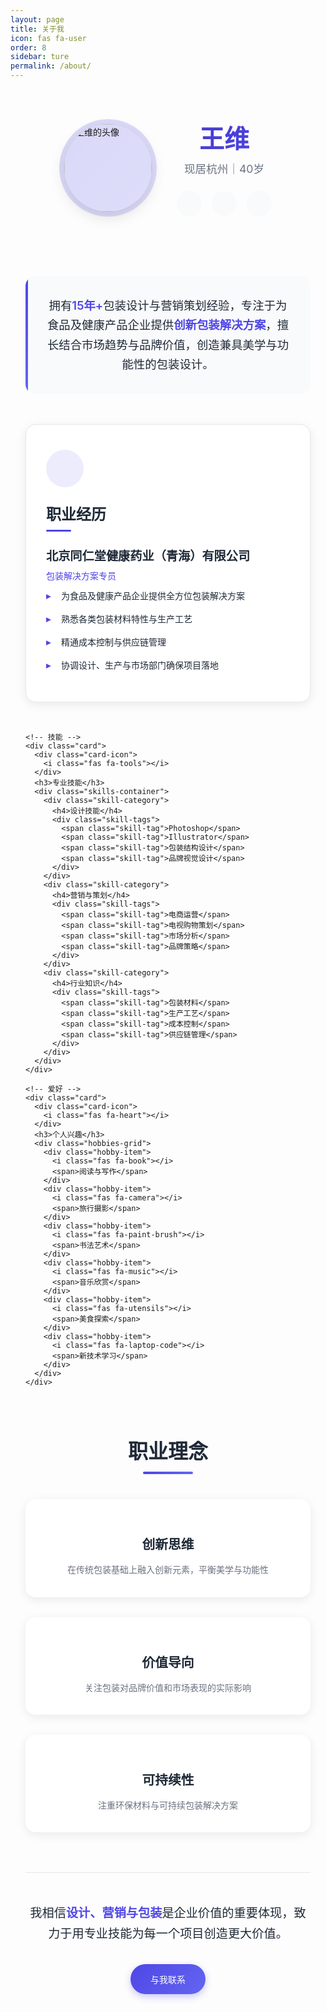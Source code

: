 ```yaml
---
layout: page
title: 关于我
icon: fas fa-user
order: 8
sidebar: ture
permalink: /about/
---
```


<div class="about-container">
  <!-- 头像与简介 -->
  <div class="about-header">
    <div class="avatar-container">
      <img src="{{ '/assets/img/avatar.jpg' | relative_url }}" alt="王维的头像" class="avatar" width="120" height="120">
      <div class="avatar-decoration"></div>
    </div>
    <div class="intro">
      <h1>王维</h1>
      <p class="location">现居杭州｜40岁</p>
      <div class="social-links">
        <a href="#" class="social-link" aria-label="邮箱">
          <i class="fas fa-envelope"></i>
        </a>
        <a href="#" class="social-link" aria-label="领英">
          <i class="fab fa-linkedin"></i>
        </a>
        <a href="#" class="social-link" aria-label="微信">
          <i class="fab fa-weixin"></i>
        </a>
      </div>
    </div>
  </div>

  <!-- 专业简介 -->
  <div class="professional-summary">
    <p>拥有<span class="highlight">15年+</span>包装设计与营销策划经验，专注于为食品及健康产品企业提供<span class="highlight">创新包装解决方案</span>，擅长结合市场趋势与品牌价值，创造兼具美学与功能性的包装设计。</p>
  </div>

  <!-- 卡片内容 -->
  <div class="card-grid">
    <!-- 在职 -->
    <div class="card">
      <div class="card-icon">
        <i class="fas fa-briefcase"></i>
      </div>
      <h3>职业经历</h3>
      <div class="company-info">
        <h4>北京同仁堂健康药业（青海）有限公司</h4>
        <p class="position">包装解决方案专员</p>
      </div>
      <ul class="responsibilities">
        <li>为食品及健康产品企业提供全方位包装解决方案</li>
        <li>熟悉各类包装材料特性与生产工艺</li>
        <li>精通成本控制与供应链管理</li>
        <li>协调设计、生产与市场部门确保项目落地</li>
      </ul>
    </div>

    <!-- 技能 -->
    <div class="card">
      <div class="card-icon">
        <i class="fas fa-tools"></i>
      </div>
      <h3>专业技能</h3>
      <div class="skills-container">
        <div class="skill-category">
          <h4>设计技能</h4>
          <div class="skill-tags">
            <span class="skill-tag">Photoshop</span>
            <span class="skill-tag">Illustrator</span>
            <span class="skill-tag">包装结构设计</span>
            <span class="skill-tag">品牌视觉设计</span>
          </div>
        </div>
        <div class="skill-category">
          <h4>营销与策划</h4>
          <div class="skill-tags">
            <span class="skill-tag">电商运营</span>
            <span class="skill-tag">电视购物策划</span>
            <span class="skill-tag">市场分析</span>
            <span class="skill-tag">品牌策略</span>
          </div>
        </div>
        <div class="skill-category">
          <h4>行业知识</h4>
          <div class="skill-tags">
            <span class="skill-tag">包装材料</span>
            <span class="skill-tag">生产工艺</span>
            <span class="skill-tag">成本控制</span>
            <span class="skill-tag">供应链管理</span>
          </div>
        </div>
      </div>
    </div>

    <!-- 爱好 -->
    <div class="card">
      <div class="card-icon">
        <i class="fas fa-heart"></i>
      </div>
      <h3>个人兴趣</h3>
      <div class="hobbies-grid">
        <div class="hobby-item">
          <i class="fas fa-book"></i>
          <span>阅读与写作</span>
        </div>
        <div class="hobby-item">
          <i class="fas fa-camera"></i>
          <span>旅行摄影</span>
        </div>
        <div class="hobby-item">
          <i class="fas fa-paint-brush"></i>
          <span>书法艺术</span>
        </div>
        <div class="hobby-item">
          <i class="fas fa-music"></i>
          <span>音乐欣赏</span>
        </div>
        <div class="hobby-item">
          <i class="fas fa-utensils"></i>
          <span>美食探索</span>
        </div>
        <div class="hobby-item">
          <i class="fas fa-laptop-code"></i>
          <span>新技术学习</span>
        </div>
      </div>
    </div>
  </div>

  <!-- 职业理念 -->
  <div class="philosophy-section">
    <h2>职业理念</h2>
    <div class="philosophy-content">
      <div class="philosophy-item">
        <i class="fas fa-lightbulb"></i>
        <h4>创新思维</h4>
        <p>在传统包装基础上融入创新元素，平衡美学与功能性</p>
      </div>
      <div class="philosophy-item">
        <i class="fas fa-chart-line"></i>
        <h4>价值导向</h4>
        <p>关注包装对品牌价值和市场表现的实际影响</p>
      </div>
      <div class="philosophy-item">
        <i class="fas fa-recycle"></i>
        <h4>可持续性</h4>
        <p>注重环保材料与可持续包装解决方案</p>
      </div>
    </div>
  </div>

  <!-- 页脚 -->
  <div class="about-footer">
    <p>我相信<strong>设计、营销与包装</strong>是企业价值的重要体现，致力于用专业技能为每一个项目创造更大价值。</p>
    <a href="#contact" class="cta-button">与我联系</a>
  </div>
</div>

<style>
:root {
  --primary-color: #4f46e5;
  --primary-light: #6366f1;
  --primary-dark: #4338ca;
  --text-dark: #1f2937;
  --text-light: #6b7280;
  --text-lighter: #9ca3af;
  --bg-light: #f9fafb;
  --bg-white: #ffffff;
  --border-color: #e5e7eb;
  --shadow-light: 0 4px 16px rgba(0, 0, 0, 0.08);
  --shadow-medium: 0 8px 24px rgba(0, 0, 0, 0.12);
  --shadow-hover: 0 12px 32px rgba(0, 0, 0, 0.15);
  --border-radius: 16px;
  --transition: all 0.3s ease;
}

.about-container {
  max-width: 1100px;
  margin: 0 auto;
  padding: 0 1.5rem;
}

/* 头部区域 */
.about-header {
  display: flex;
  flex-wrap: wrap;
  justify-content: center;
  align-items: center;
  gap: 2.5rem;
  margin-bottom: 3rem;
  padding: 3rem 0;
  position: relative;
}

.avatar-container {
  position: relative;
  width: 140px;
  height: 140px;
}

.avatar {
  width: 100%;
  height: 100%;
  border-radius: 50%;
  object-fit: cover;
  box-shadow: var(--shadow-medium);
  position: relative;
  z-index: 2;
  transition: var(--transition);
}

.avatar-decoration {
  position: absolute;
  top: -8px;
  left: -8px;
  right: -8px;
  bottom: -8px;
  border-radius: 50%;
  background: linear-gradient(135deg, var(--primary-color), var(--primary-light));
  opacity: 0.2;
  z-index: 1;
  animation: pulse 3s infinite ease-in-out;
}

@keyframes pulse {
  0%, 100% { transform: scale(1); opacity: 0.2; }
  50% { transform: scale(1.05); opacity: 0.3; }
}

.avatar:hover {
  transform: translateY(-6px) scale(1.04);
  box-shadow: var(--shadow-hover);
}

.intro {
  text-align: center;
  max-width: 500px;
}

.intro h1 {
  margin: 0 0 0.5rem;
  font-size: 2.5rem;
  font-weight: 700;
  color: var(--text-dark);
  background: linear-gradient(135deg, var(--primary-dark), var(--primary-color));
  -webkit-background-clip: text;
  -webkit-text-fill-color: transparent;
  background-clip: text;
}

.tagline {
  font-size: 1.3rem;
  color: var(--primary-color);
  font-weight: 500;
  margin: 0 0 0.5rem;
}

.location {
  margin: 0 0 1.5rem;
  color: var(--text-light);
  font-size: 1.1rem;
}

.social-links {
  display: flex;
  justify-content: center;
  gap: 1rem;
}

.social-link {
  display: flex;
  align-items: center;
  justify-content: center;
  width: 40px;
  height: 40px;
  border-radius: 50%;
  background-color: var(--bg-light);
  color: var(--text-light);
  transition: var(--transition);
}

.social-link:hover {
  background-color: var(--primary-color);
  color: white;
  transform: translateY(-3px);
}

/* 专业简介 */
.professional-summary {
  background: var(--bg-light);
  padding: 2rem;
  border-radius: var(--border-radius);
  margin-bottom: 3rem;
  text-align: center;
  position: relative;
  overflow: hidden;
}

.professional-summary::before {
  content: "";
  position: absolute;
  top: 0;
  left: 0;
  width: 4px;
  height: 100%;
  background: linear-gradient(to bottom, var(--primary-color), var(--primary-light));
}

.professional-summary p {
  margin: 0;
  font-size: 1.15rem;
  line-height: 1.7;
  color: var(--text-dark);
}

.highlight {
  color: var(--primary-color);
  font-weight: 600;
}

/* 卡片网格 */
.card-grid {
  display: grid;
  grid-template-columns: repeat(auto-fit, minmax(300px, 1fr));
  gap: 2rem;
  margin-bottom: 4rem;
}

.card {
  background: var(--bg-white);
  padding: 2.5rem 2rem;
  border-radius: var(--border-radius);
  box-shadow: var(--shadow-light);
  border: 1px solid var(--border-color);
  transition: var(--transition);
  position: relative;
  overflow: hidden;
}

.card::before {
  content: "";
  position: absolute;
  top: 0;
  left: 0;
  width: 100%;
  height: 4px;
  background: linear-gradient(to right, var(--primary-color), var(--primary-light));
  transform: scaleX(0);
  transform-origin: left;
  transition: transform 0.5s ease;
}

.card:hover::before {
  transform: scaleX(1);
}

.card:hover {
  transform: translateY(-8px);
  box-shadow: var(--shadow-hover);
}

.card-icon {
  font-size: 1.8rem;
  margin-bottom: 1.5rem;
  color: var(--primary-color);
  display: flex;
  align-items: center;
  justify-content: center;
  width: 60px;
  height: 60px;
  border-radius: 50%;
  background-color: rgba(79, 70, 229, 0.1);
}

.card h3 {
  margin: 0 0 1.5rem;
  font-size: 1.5rem;
  font-weight: 600;
  color: var(--text-dark);
  position: relative;
  padding-bottom: 0.75rem;
}

.card h3::after {
  content: "";
  position: absolute;
  bottom: 0;
  left: 0;
  width: 40px;
  height: 3px;
  background: var(--primary-color);
  border-radius: 2px;
}

.company-info h4 {
  margin: 0 0 0.5rem;
  font-size: 1.2rem;
  color: var(--text-dark);
  font-weight: 600;
}

.position {
  color: var(--primary-color);
  font-weight: 500;
  margin: 0 0 0.25rem;
}

.duration {
  color: var(--text-light);
  font-size: 0.9rem;
  margin: 0 0 1.5rem;
}

.responsibilities {
  margin: 0;
  padding-left: 0;
  list-style: none;
}

.responsibilities li {
  position: relative;
  padding: 0.5rem 0 0.5rem 1.5rem;
  color: var(--text-dark);
  line-height: 1.5;
}

.responsibilities li::before {
  content: "▸";
  color: var(--primary-color);
  font-weight: bold;
  position: absolute;
  left: 0;
}

/* 技能部分 */
.skills-container {
  display: flex;
  flex-direction: column;
  gap: 1.5rem;
}

.skill-category h4 {
  margin: 0 0 0.75rem;
  font-size: 1.1rem;
  color: var(--text-dark);
  font-weight: 500;
}

.skill-tags {
  display: flex;
  flex-wrap: wrap;
  gap: 0.5rem;
}

.skill-tag {
  background: var(--bg-light);
  color: var(--text-dark);
  padding: 0.4rem 0.8rem;
  border-radius: 20px;
  font-size: 0.85rem;
  border: 1px solid var(--border-color);
  transition: var(--transition);
}

.skill-tag:hover {
  background: var(--primary-color);
  color: white;
  transform: translateY(-2px);
}

/* 爱好部分 */
.hobbies-grid {
  display: grid;
  grid-template-columns: repeat(2, 1fr);
  gap: 1rem;
}

.hobby-item {
  display: flex;
  align-items: center;
  gap: 0.75rem;
  padding: 0.75rem;
  border-radius: 8px;
  background: var(--bg-light);
  transition: var(--transition);
}

.hobby-item:hover {
  background: rgba(79, 70, 229, 0.1);
  transform: translateY(-3px);
}

.hobby-item i {
  color: var(--primary-color);
  width: 20px;
  text-align: center;
}

.hobby-item span {
  color: var(--text-dark);
  font-size: 0.95rem;
}

/* 职业理念部分 */
.philosophy-section {
  margin-bottom: 4rem;
}

.philosophy-section h2 {
  text-align: center;
  margin-bottom: 2.5rem;
  font-size: 2rem;
  color: var(--text-dark);
  position: relative;
  padding-bottom: 1rem;
}

.philosophy-section h2::after {
  content: "";
  position: absolute;
  bottom: 0;
  left: 50%;
  transform: translateX(-50%);
  width: 80px;
  height: 4px;
  background: linear-gradient(to right, var(--primary-color), var(--primary-light));
  border-radius: 2px;
}

.philosophy-content {
  display: grid;
  grid-template-columns: repeat(auto-fit, minmax(250px, 1fr));
  gap: 2rem;
}

.philosophy-item {
  text-align: center;
  padding: 2rem 1.5rem;
  border-radius: var(--border-radius);
  background: var(--bg-white);
  box-shadow: var(--shadow-light);
  transition: var(--transition);
}

.philosophy-item:hover {
  transform: translateY(-5px);
  box-shadow: var(--shadow-medium);
}

.philosophy-item i {
  font-size: 2.5rem;
  color: var(--primary-color);
  margin-bottom: 1.5rem;
  display: block;
}

.philosophy-item h4 {
  margin: 0 0 1rem;
  font-size: 1.3rem;
  color: var(--text-dark);
}

.philosophy-item p {
  margin: 0;
  color: var(--text-light);
  line-height: 1.6;
}

/* 页脚 */
.about-footer {
  text-align: center;
  margin: 4rem 0 2rem;
  padding: 3rem 0 2rem;
  border-top: 1px solid var(--border-color);
}

.about-footer p {
  margin: 0 0 2rem;
  color: var(--text-dark);
  font-size: 1.2rem;
  line-height: 1.7;
  max-width: 700px;
  margin-left: auto;
  margin-right: auto;
}

.about-footer strong {
  color: var(--primary-color);
}

.cta-button {
  display: inline-block;
  background: linear-gradient(135deg, var(--primary-color), var(--primary-light));
  color: white;
  padding: 0.9rem 2rem;
  border-radius: 30px;
  font-weight: 500;
  text-decoration: none;
  transition: var(--transition);
  box-shadow: 0 4px 12px rgba(79, 70, 229, 0.3);
}

.cta-button:hover {
  transform: translateY(-3px);
  box-shadow: 0 8px 20px rgba(79, 70, 229, 0.4);
}

/* 响应式设计 */
@media (max-width: 768px) {
  .about-header {
    flex-direction: column;
    text-align: center;
    gap: 1.5rem;
    margin-bottom: 2rem;
    padding: 2rem 0;
  }
  
  .intro h1 {
    font-size: 2rem;
  }
  
  .tagline {
    font-size: 1.2rem;
  }
  
  .card-grid {
    grid-template-columns: 1fr;
    gap: 1.5rem;
  }
  
  .card {
    padding: 2rem 1.5rem;
  }
  
  .hobbies-grid {
    grid-template-columns: 1fr;
  }
  
  .philosophy-content {
    grid-template-columns: 1fr;
    gap: 1.5rem;
  }
  
  .about-footer p {
    font-size: 1.1rem;
  }
}

@media (max-width: 480px) {
  .avatar-container {
    width: 120px;
    height: 120px;
  }
  
  .card {
    padding: 1.5rem 1.25rem;
  }
  
  .card h3 {
    font-size: 1.3rem;
  }
  
  .professional-summary {
    padding: 1.5rem;
  }
  
  .professional-summary p {
    font-size: 1rem;
  }
}
</style>

<script>
// 添加滚动动画效果
document.addEventListener('DOMContentLoaded', function() {
  // 观察元素进入视口时添加动画类
  const observerOptions = {
    threshold: 0.1,
    rootMargin: '0px 0px -50px 0px'
  };
  
  const observer = new IntersectionObserver(function(entries) {
    entries.forEach(entry => {
      if (entry.isIntersecting) {
        entry.target.classList.add('animate-in');
      }
    });
  }, observerOptions);
  
  // 观察所有卡片和理念项
  document.querySelectorAll('.card, .philosophy-item').forEach(el => {
    observer.observe(el);
  });
  
  // 添加CSS动画类
  const style = document.createElement('style');
  style.textContent = `
    .card, .philosophy-item {
      opacity: 0;
      transform: translateY(20px);
      transition: opacity 0.6s ease, transform 0.6s ease;
    }
    
    .card.animate-in, .philosophy-item.animate-in {
      opacity: 1;
      transform: translateY(0);
    }
    
    .card:nth-child(1) { transition-delay: 0.1s; }
    .card:nth-child(2) { transition-delay: 0.2s; }
    .card:nth-child(3) { transition-delay: 0.3s; }
    .philosophy-item:nth-child(1) { transition-delay: 0.1s; }
    .philosophy-item:nth-child(2) { transition-delay: 0.2s; }
    .philosophy-item:nth-child(3) { transition-delay: 0.3s; }
  `;
  document.head.appendChild(style);
});
</script>
